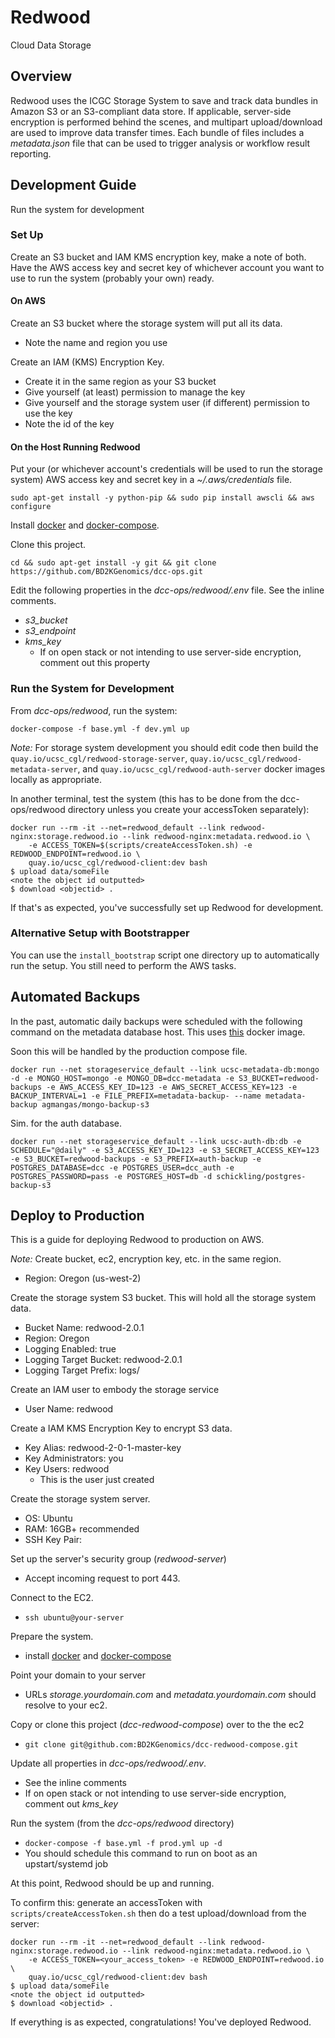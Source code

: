 # Redwood

Cloud Data Storage

## Overview

Redwood uses the ICGC Storage System to save and track data bundles in Amazon S3 or an S3-compliant data store. If applicable, server-side encryption is performed behind the scenes, and multipart upload/download are used to improve data transfer times. Each bundle of files includes a _metadata.json_ file that can be used to trigger analysis or workflow result reporting.

## Development Guide

Run the system for development

### Set Up

Create an S3 bucket and IAM KMS encryption key, make a note of both.  Have the AWS access key and secret key of whichever account you want to use to run the system (probably your own) ready.

#### On AWS

Create an S3 bucket where the storage system will put all its data.
- Note the name and region you use

Create an IAM (KMS) Encryption Key.
- Create it in the same region as your S3 bucket
- Give yourself (at least) permission to manage the key
- Give yourself and the storage system user (if different) permission to use the key
- Note the id of the key

#### On the Host Running Redwood

Put your (or whichever account's credentials will be used to run the storage system) AWS access key and secret key in a _~/.aws/credentials_ file.
```
sudo apt-get install -y python-pip && sudo pip install awscli && aws configure
```

Install [docker](https://docs.docker.com/engine/installation/linux/ubuntu/) and [docker-compose](https://docs.docker.com/compose/install/).

Clone this project.
```
cd && sudo apt-get install -y git && git clone https://github.com/BD2KGenomics/dcc-ops.git
```

Edit the following properties in the _dcc-ops/redwood/.env_ file. See the inline comments.
- _s3_bucket_
- _s3_endpoint_
- _kms_key_
  - If on open stack or not intending to use server-side encryption, comment out this property

### Run the System for Development
From _dcc-ops/redwood_, run the system:
```
docker-compose -f base.yml -f dev.yml up
```

_Note:_ For storage system development you should edit code then build the `quay.io/ucsc_cgl/redwood-storage-server`, `quay.io/ucsc_cgl/redwood-metadata-server`, and `quay.io/ucsc_cgl/redwood-auth-server` docker images locally as appropriate.

In another terminal, test the system (this has to be done from the dcc-ops/redwood directory unless you create your accessToken separately):
```
docker run --rm -it --net=redwood_default --link redwood-nginx:storage.redwood.io --link redwood-nginx:metadata.redwood.io \
    -e ACCESS_TOKEN=$(scripts/createAccessToken.sh) -e REDWOOD_ENDPOINT=redwood.io \
    quay.io/ucsc_cgl/redwood-client:dev bash
$ upload data/someFile
<note the object id outputted>
$ download <objectid> .
```

If that's as expected, you've successfully set up Redwood for development.

### Alternative Setup with Bootstrapper

You can use the `install_bootstrap` script one directory up to automatically run the setup.  You still need to perform the AWS tasks.

## Automated Backups
In the past, automatic daily backups were scheduled with the following command on the metadata database host. This uses [this](https://github.com/agmangas/mongo-backup-s3/) docker image.

Soon this will be handled by the production compose file.

```
docker run --net storageservice_default --link ucsc-metadata-db:mongo -d -e MONGO_HOST=mongo -e MONGO_DB=dcc-metadata -e S3_BUCKET=redwood-backups -e AWS_ACCESS_KEY_ID=123 -e AWS_SECRET_ACCESS_KEY=123 -e BACKUP_INTERVAL=1 -e FILE_PREFIX=metadata-backup- --name metadata-backup agmangas/mongo-backup-s3
```

Sim. for the auth database.

```
docker run --net storageservice_default --link ucsc-auth-db:db -e SCHEDULE="@daily" -e S3_ACCESS_KEY_ID=123 -e S3_SECRET_ACCESS_KEY=123 -e S3_BUCKET=redwood-backups -e S3_PREFIX=auth-backup -e POSTGRES_DATABASE=dcc -e POSTGRES_USER=dcc_auth -e POSTGRES_PASSWORD=pass -e POSTGRES_HOST=db -d schickling/postgres-backup-s3
```

## Deploy to Production
This is a guide for deploying Redwood to production on AWS.

_Note:_ Create bucket, ec2, encryption key, etc. in the same region.
- Region: Oregon (us-west-2)

Create the storage system S3 bucket. This will hold all the storage system data.
- Bucket Name: redwood-2.0.1
- Region: Oregon
- Logging Enabled: true
- Logging Target Bucket: redwood-2.0.1
- Logging Target Prefix: logs/

Create an IAM user to embody the storage service
- User Name: redwood

Create a IAM KMS Encryption Key to encrypt S3 data.
- Key Alias: redwood-2-0-1-master-key
- Key Administrators: you
- Key Users: redwood
  - This is the user just created

Create the storage system server.
- OS: Ubuntu
- RAM: 16GB+ recommended
- SSH Key Pair: <your key pair>

Set up the server's security group (_redwood-server_)
- Accept incoming request to port 443.

Connect to the EC2.
- `ssh ubuntu@your-server`

Prepare the system.
- install [docker](https://docs.docker.com/engine/installation/linux/ubuntu/) and [docker-compose](https://docs.docker.com/compose/install/)

Point your domain to your server
- URLs _storage.yourdomain.com_ and _metadata.yourdomain.com_ should resolve to your ec2.

Copy or clone this project (_dcc-redwood-compose_) over to the the ec2
- `git clone git@github.com:BD2KGenomics/dcc-redwood-compose.git`

Update all properties in _dcc-ops/redwood/.env_.
- See the inline comments
- If on open stack or not intending to use server-side encryption, comment out _kms_key_

Run the system (from the _dcc-ops/redwood_ directory)
- `docker-compose -f base.yml -f prod.yml up -d`
- You should schedule this command to run on boot as an upstart/systemd job

At this point, Redwood should be up and running.

To confirm this: generate an accessToken with `scripts/createAccessToken.sh` then do a test upload/download from the server:
```
docker run --rm -it --net=redwood_default --link redwood-nginx:storage.redwood.io --link redwood-nginx:metadata.redwood.io \
    -e ACCESS_TOKEN=<your_access_token> -e REDWOOD_ENDPOINT=redwood.io \
    quay.io/ucsc_cgl/redwood-client:dev bash
$ upload data/someFile
<note the object id outputted>
$ download <objectid> .
```

If everything is as expected, congratulations! You've deployed Redwood.
